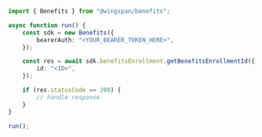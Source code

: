 <!-- Start SDK Example Usage [usage] -->
```typescript
import { Benefits } from "@wingspan/benefits";

async function run() {
    const sdk = new Benefits({
        bearerAuth: "<YOUR_BEARER_TOKEN_HERE>",
    });

    const res = await sdk.benefitsEnrollment.getBenefitsEnrollmentId({
        id: "<ID>",
    });

    if (res.statusCode == 200) {
        // handle response
    }
}

run();

```
<!-- End SDK Example Usage [usage] -->